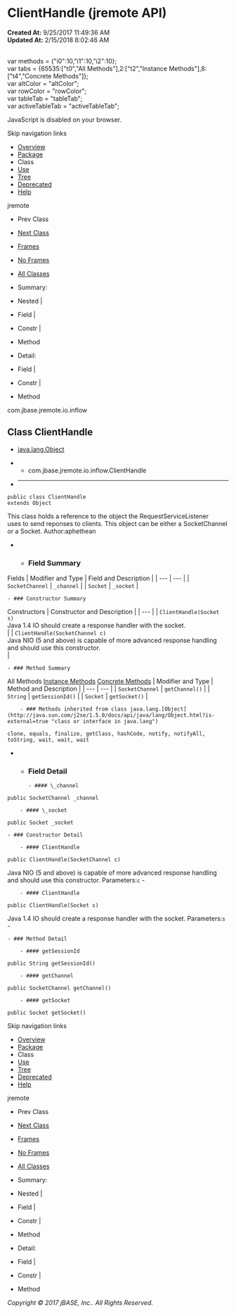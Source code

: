 # ClientHandle (jremote   API)

**Created At:** 9/25/2017 11:49:36 AM  
**Updated At:** 2/15/2018 8:02:46 AM  

<!--<br>    try {<br>        if (location.href.indexOf('is-external=true') == -1) {<br>            parent.document.title="ClientHandle (jremote   API)";<br>        }<br>    }<br>    catch(err) {<br>    }<br>//--><br>var methods = {"i0":10,"i1":10,"i2":10};<br>var tabs = {65535:["t0","All Methods"],2:["t2","Instance Methods"],8:["t4","Concrete Methods"]};<br>var altColor = "altColor";<br>var rowColor = "rowColor";<br>var tableTab = "tableTab";<br>var activeTableTab = "activeTableTab";
JavaScript is disabled on your browser.

Skip navigation links

- [Overview](../../../../../overview-summary.html)
- [Package](/39256-inflow/com_jbase_jremote_io_inflow_package-summary)
- Class
- [Use](/39257-class-use/com_jbase_jremote_io_inflow_class-use_ClientHandle)
- [Tree](/39256-inflow/com_jbase_jremote_io_inflow_package-tree)
- [Deprecated](../../../../../deprecated-list.html)
- [Help](../../../../../help-doc.html)


jremote <br>

- Prev Class
- [Next Class](/39256-inflow/com_jbase_jremote_io_inflow_PendingChange "class in com.jbase.jremote.io.inflow")


- [Frames](../../../../../index.html?com/jbase/jremote/io/inflow//39256-inflow/com_jbase_jremote_io_inflow_ClientHandle)
- [No Frames](/39256-inflow/com_jbase_jremote_io_inflow_ClientHandle)


- [All Classes](../../../../../allclasses-noframe.html)


<!--<br>  allClassesLink = document.getElementById("allclasses\_navbar\_top");<br>  if(window==top) {<br>    allClassesLink.style.display = "block";<br>  }<br>  else {<br>    allClassesLink.style.display = "none";<br>  }<br>  //-->

- Summary:
- Nested |
- Field |
- Constr |
- Method


- Detail:
- Field |
- Constr |
- Method

com.jbase.jremote.io.inflow

## Class ClientHandle

- [java.lang.Object](http://java.sun.com/j2se/1.5.0/docs/api/java/lang/Object.html?is-external=true "class or interface in java.lang")
- - com.jbase.jremote.io.inflow.ClientHandle


- * * *


```
public class ClientHandle
extends Object
```

This class holds a reference to the object the RequestServiceListener<br> uses to send reponses to clients.  This object can be either a SocketChannel<br> or a Socket.
Author:aphethean

- - ### Field Summary


Fields | Modifier and Type | Field and Description |
| --- | --- |
| `SocketChannel` | `_channel`  |
| `Socket` | `_socket`  |


    - ### Constructor Summary


Constructors | Constructor and Description |
| --- |
| `ClientHandle(Socket s)`<br>Java 1.4 IO should create a response handler with the socket.<br> |
| `ClientHandle(SocketChannel c)`<br>Java NIO (5 and above) is capable of more advanced response handling<br> and should use this constructor.<br> |


    - ### Method Summary


All Methods [Instance Methods](javascript:show%282%29;) [Concrete Methods](javascript:show%288%29;) | Modifier and Type | Method and Description |
| --- | --- |
| `SocketChannel` | `getChannel()`  |
| `String` | `getSessionId()`  |
| `Socket` | `getSocket()`  |


        - ### Methods inherited from class java.lang.[Object](http://java.sun.com/j2se/1.5.0/docs/api/java/lang/Object.html?is-external=true "class or interface in java.lang")
`clone, equals, finalize, getClass, hashCode, notify, notifyAll, toString, wait, wait, wait`

- - ### Field Detail

        - #### \_channel

```
public SocketChannel _channel
```


        - #### \_socket

```
public Socket _socket
```


    - ### Constructor Detail

        - #### ClientHandle

```
public ClientHandle(SocketChannel c)
```

Java NIO (5 and above) is capable of more advanced response handling<br> and should use this constructor.
Parameters:`c` -


        - #### ClientHandle

```
public ClientHandle(Socket s)
```

Java 1.4 IO should create a response handler with the socket.
Parameters:`s` -


    - ### Method Detail

        - #### getSessionId

```
public String getSessionId()
```


        - #### getChannel

```
public SocketChannel getChannel()
```


        - #### getSocket

```
public Socket getSocket()
```

Skip navigation links

- [Overview](../../../../../overview-summary.html)
- [Package](/39256-inflow/com_jbase_jremote_io_inflow_package-summary)
- Class
- [Use](/39257-class-use/com_jbase_jremote_io_inflow_class-use_ClientHandle)
- [Tree](/39256-inflow/com_jbase_jremote_io_inflow_package-tree)
- [Deprecated](../../../../../deprecated-list.html)
- [Help](../../../../../help-doc.html)


jremote <br>

- Prev Class
- [Next Class](/39256-inflow/com_jbase_jremote_io_inflow_PendingChange "class in com.jbase.jremote.io.inflow")


- [Frames](../../../../../index.html?com/jbase/jremote/io/inflow//39256-inflow/com_jbase_jremote_io_inflow_ClientHandle)
- [No Frames](/39256-inflow/com_jbase_jremote_io_inflow_ClientHandle)


- [All Classes](../../../../../allclasses-noframe.html)


<!--<br>  allClassesLink = document.getElementById("allclasses\_navbar\_bottom");<br>  if(window==top) {<br>    allClassesLink.style.display = "block";<br>  }<br>  else {<br>    allClassesLink.style.display = "none";<br>  }<br>  //-->

- Summary:
- Nested |
- Field |
- Constr |
- Method


- Detail:
- Field |
- Constr |
- Method

*Copyright © 2017 jBASE, Inc.. All Rights Reserved.*
